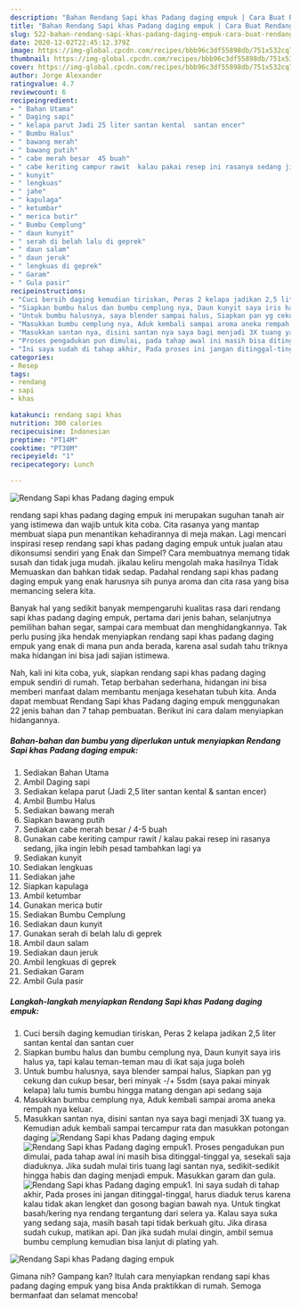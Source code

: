```yaml
---
description: "Bahan Rendang Sapi khas Padang daging empuk | Cara Buat Rendang Sapi khas Padang daging empuk Yang Sedap"
title: "Bahan Rendang Sapi khas Padang daging empuk | Cara Buat Rendang Sapi khas Padang daging empuk Yang Sedap"
slug: 522-bahan-rendang-sapi-khas-padang-daging-empuk-cara-buat-rendang-sapi-khas-padang-daging-empuk-yang-sedap
date: 2020-12-02T22:45:12.379Z
image: https://img-global.cpcdn.com/recipes/bbb96c3df55898db/751x532cq70/rendang-sapi-khas-padang-daging-empuk-foto-resep-utama.jpg
thumbnail: https://img-global.cpcdn.com/recipes/bbb96c3df55898db/751x532cq70/rendang-sapi-khas-padang-daging-empuk-foto-resep-utama.jpg
cover: https://img-global.cpcdn.com/recipes/bbb96c3df55898db/751x532cq70/rendang-sapi-khas-padang-daging-empuk-foto-resep-utama.jpg
author: Jorge Alexander
ratingvalue: 4.7
reviewcount: 6
recipeingredient:
- " Bahan Utama"
- " Daging sapi"
- " kelapa parut Jadi 25 liter santan kental  santan encer"
- " Bumbu Halus"
- " bawang merah"
- " bawang putih"
- " cabe merah besar  45 buah"
- " cabe keriting campur rawit  kalau pakai resep ini rasanya sedang jika ingin lebih pesad tambahkan lagi ya"
- " kunyit"
- " lengkuas"
- " jahe"
- " kapulaga"
- " ketumbar"
- " merica butir"
- " Bumbu Cemplung"
- " daun kunyit"
- " serah di belah lalu di geprek"
- " daun salam"
- " daun jeruk"
- " lengkuas di geprek"
- " Garam"
- " Gula pasir"
recipeinstructions:
- "Cuci bersih daging kemudian tiriskan, Peras 2 kelapa jadikan 2,5 liter santan kental dan santan cuer"
- "Siapkan bumbu halus dan bumbu cemplung nya, Daun kunyit saya iris halus ya, tapi kalau teman-teman mau di ikat saja juga boleh"
- "Untuk bumbu halusnya, saya blender sampai halus, Siapkan pan yg cekung dan cukup besar, beri minyak -/+ 5sdm (saya pakai minyak kelapa) lalu tumis bumbu hingga matang dengan api sedang saja"
- "Masukkan bumbu cemplung nya, Aduk kembali sampai aroma aneka rempah nya keluar."
- "Masukkan santan nya, disini santan nya saya bagi menjadi 3X tuang ya. Kemudian aduk kembali sampai tercampur rata dan masukkan potongan daging"
- "Proses pengadukan pun dimulai, pada tahap awal ini masih bisa ditinggal-tinggal ya, sesekali saja diaduknya. Jika sudah mulai tiris tuang lagi santan nya, sedikit-sedikit hingga habis dan daging menjadi empuk. Masukkan garam dan gula."
- "Ini saya sudah di tahap akhir, Pada proses ini jangan ditinggal-tinggal, harus diaduk terus karena kalau tidak akan lengket dan gosong bagian bawah nya. Untuk tingkat basah/kering nya rendang tergantung dari selera ya. Kalau saya suka yang sedang saja, masih basah tapi tidak berkuah gitu. Jika dirasa sudah cukup, matikan api. Dan jika sudah mulai dingin, ambil semua bumbu cemplung kemudian bisa lanjut di plating yah."
categories:
- Resep
tags:
- rendang
- sapi
- khas

katakunci: rendang sapi khas 
nutrition: 300 calories
recipecuisine: Indonesian
preptime: "PT14M"
cooktime: "PT30M"
recipeyield: "1"
recipecategory: Lunch

---
```



![Rendang Sapi khas Padang daging empuk](https://img-global.cpcdn.com/recipes/bbb96c3df55898db/751x532cq70/rendang-sapi-khas-padang-daging-empuk-foto-resep-utama.jpg)


rendang sapi khas padang daging empuk ini merupakan suguhan tanah air yang istimewa dan wajib untuk kita coba. Cita rasanya yang mantap membuat siapa pun menantikan kehadirannya di meja makan.
Lagi mencari inspirasi resep rendang sapi khas padang daging empuk untuk jualan atau dikonsumsi sendiri yang Enak dan Simpel? Cara membuatnya memang tidak susah dan tidak juga mudah. jikalau keliru mengolah maka hasilnya Tidak Memuaskan dan bahkan tidak sedap. Padahal rendang sapi khas padang daging empuk yang enak harusnya sih punya aroma dan cita rasa yang bisa memancing selera kita.

Banyak hal yang sedikit banyak mempengaruhi kualitas rasa dari rendang sapi khas padang daging empuk, pertama dari jenis bahan, selanjutnya pemilihan bahan segar, sampai cara membuat dan menghidangkannya. Tak perlu pusing jika hendak menyiapkan rendang sapi khas padang daging empuk yang enak di mana pun anda berada, karena asal sudah tahu triknya maka hidangan ini bisa jadi sajian istimewa.




Nah, kali ini kita coba, yuk, siapkan rendang sapi khas padang daging empuk sendiri di rumah. Tetap berbahan sederhana, hidangan ini bisa memberi manfaat dalam membantu menjaga kesehatan tubuh kita. Anda dapat membuat Rendang Sapi khas Padang daging empuk menggunakan 22 jenis bahan dan 7 tahap pembuatan. Berikut ini cara dalam menyiapkan hidangannya.

<!--inarticleads1-->

##### Bahan-bahan dan bumbu yang diperlukan untuk menyiapkan Rendang Sapi khas Padang daging empuk:

1. Sediakan  Bahan Utama
1. Ambil  Daging sapi
1. Sediakan  kelapa parut (Jadi 2,5 liter santan kental &amp; santan encer)
1. Ambil  Bumbu Halus
1. Sediakan  bawang merah
1. Siapkan  bawang putih
1. Sediakan  cabe merah besar / 4-5 buah
1. Gunakan  cabe keriting campur rawit / kalau pakai resep ini rasanya sedang, jika ingin lebih pesad tambahkan lagi ya
1. Sediakan  kunyit
1. Sediakan  lengkuas
1. Sediakan  jahe
1. Siapkan  kapulaga
1. Ambil  ketumbar
1. Gunakan  merica butir
1. Sediakan  Bumbu Cemplung
1. Sediakan  daun kunyit
1. Gunakan  serah di belah lalu di geprek
1. Ambil  daun salam
1. Sediakan  daun jeruk
1. Ambil  lengkuas di geprek
1. Sediakan  Garam
1. Ambil  Gula pasir




<!--inarticleads2-->

##### Langkah-langkah menyiapkan Rendang Sapi khas Padang daging empuk:

1. Cuci bersih daging kemudian tiriskan, Peras 2 kelapa jadikan 2,5 liter santan kental dan santan cuer
1. Siapkan bumbu halus dan bumbu cemplung nya, Daun kunyit saya iris halus ya, tapi kalau teman-teman mau di ikat saja juga boleh
1. Untuk bumbu halusnya, saya blender sampai halus, Siapkan pan yg cekung dan cukup besar, beri minyak -/+ 5sdm (saya pakai minyak kelapa) lalu tumis bumbu hingga matang dengan api sedang saja
1. Masukkan bumbu cemplung nya, Aduk kembali sampai aroma aneka rempah nya keluar.
1. Masukkan santan nya, disini santan nya saya bagi menjadi 3X tuang ya. Kemudian aduk kembali sampai tercampur rata dan masukkan potongan daging
<img src="//assets-global.cpcdn.com/assets/icons/button_play-2c75c40dde080a61004c1f40b05d8f140eaff45d7e9e6481dc71c63d2e7c4909.png" alt="Rendang Sapi khas Padang daging empuk"><img src="//assets-global.cpcdn.com/assets/icons/button_play-2c75c40dde080a61004c1f40b05d8f140eaff45d7e9e6481dc71c63d2e7c4909.png" alt="Rendang Sapi khas Padang daging empuk">1. Proses pengadukan pun dimulai, pada tahap awal ini masih bisa ditinggal-tinggal ya, sesekali saja diaduknya. Jika sudah mulai tiris tuang lagi santan nya, sedikit-sedikit hingga habis dan daging menjadi empuk. Masukkan garam dan gula.
<img src="//assets-global.cpcdn.com/assets/icons/button_play-2c75c40dde080a61004c1f40b05d8f140eaff45d7e9e6481dc71c63d2e7c4909.png" alt="Rendang Sapi khas Padang daging empuk">1. Ini saya sudah di tahap akhir, Pada proses ini jangan ditinggal-tinggal, harus diaduk terus karena kalau tidak akan lengket dan gosong bagian bawah nya. Untuk tingkat basah/kering nya rendang tergantung dari selera ya. Kalau saya suka yang sedang saja, masih basah tapi tidak berkuah gitu. Jika dirasa sudah cukup, matikan api. Dan jika sudah mulai dingin, ambil semua bumbu cemplung kemudian bisa lanjut di plating yah.
<img src="//assets-global.cpcdn.com/assets/icons/button_play-2c75c40dde080a61004c1f40b05d8f140eaff45d7e9e6481dc71c63d2e7c4909.png" alt="Rendang Sapi khas Padang daging empuk">



Gimana nih? Gampang kan? Itulah cara menyiapkan rendang sapi khas padang daging empuk yang bisa Anda praktikkan di rumah. Semoga bermanfaat dan selamat mencoba!

